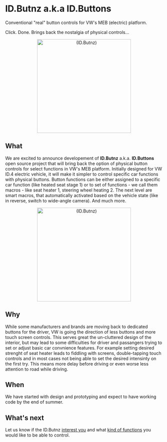# ID.Butnz a.k.a ID.Buttons
Conventional "real" button controls for VW's MEB (electric) platform. 

Click. Done. Brings back the nostalgia of physical controls...

<div align="center">
  <img src="https://github.com/JohnyForElectric/ID.Butnz/assets/107234448/bb590b63-d4ad-4812-84ec-39ec58075f6a" alt="(ID.Butnz)" width="300px">
</div>

## What
We are excited to announce developement of **ID.Butnz** a.k.a. **ID.Buttons** open source project that will bring back the option of physical button controls for select functions in VW's MEB platform. Initially designed for VW ID.4 electric vehicle, it will make it simpler to control specific car functions with physical buttons. Button functions can be either assigned to a specific car function (like heated seat stage 1) or to set of functions - we call them macros - like seat heater 1, steering wheel heating 2. The next level are smart macros, that automatically activated based on the vehicle state (like in reverse, switch to wide-angle camera). And much more.

<div align="center">
  <img src="https://github.com/JohnyForElectric/ID.Butnz/assets/107234448/60e979f8-713c-4423-b0e7-4ad9a249a331" alt="(ID.Butnz)" width="300px">
</div>

## Why
While some manufacturers and brands are moving back to dedicated buttons for the driver, VW is going the direction of less buttons and more touch screen controls. This serves great the un-cluttered design of the interior, but may lead to some difficulties for driver and passangers trying to set or adjust basic car convnience features. For example setting desired strenght of seat heater leads to fiddling with screens, double-tapping touch controls and in most cases not being able to set the desired intensinty on the first try. This means more delay before driving or even worse less attention to road while driving. 

## When
We have started with design and prototyping and expect to have working code by the end of summer.

## What's next
Let us know if the ID.Butnz [interest you]([/discussions/2]) and what [kind of functions]([https://github.com/JohnyForElectric/ID.Butnz/discussions/3]) you would like to be able to control.
